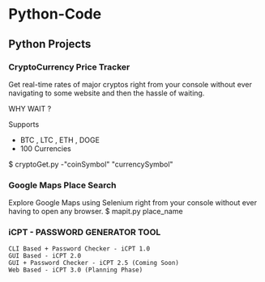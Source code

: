 # Python-Code

## Python Projects

### CryptoCurrency Price Tracker

Get real-time rates of major cryptos right from your console without ever navigating to some website and then the hassle of waiting.

WHY WAIT ?

Supports

-  BTC , LTC , ETH , DOGE
-  100 Currencies

$ cryptoGet.py -"coinSymbol" "currencySymbol"

### Google Maps Place Search

Explore Google Maps using Selenium right from your console without ever having to open any browser.
$ mapit.py place_name

### iCPT - PASSWORD GENERATOR TOOL

    CLI Based + Password Checker - iCPT 1.0
    GUI Based - iCPT 2.0
    GUI + Password Checker - iCPT 2.5 (Coming Soon)
    Web Based - iCPT 3.0 (Planning Phase)
